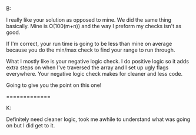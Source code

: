 B:

I really like your solution as opposed to mine. We did the same thing basically. Mine is O(100(m+n)) and the way I preform my checks isn't as good.

If I'm correct, your run time is going to be less than mine on average because you do the min/max check to find your range to run through.

What I mostly like is your negative logic check. I do positive logic so it adds extra steps on when I've traversed the array and I set up ugly flags everywhere. Your negative logic check makes for cleaner and less code.

Going to give you the point on this one!

=============

K:

Definitely need cleaner logic, took me awhile to understand what was going on but I did get to it.
